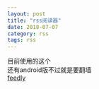 ```yaml
---
layout: post
title: "rss阅读器"
date: 2018-07-07
category: rss
tags: rss
---
```


目前使用的这个  
还有android版不过就是要翻墙  
[feedly](https://feedly.com/)  
